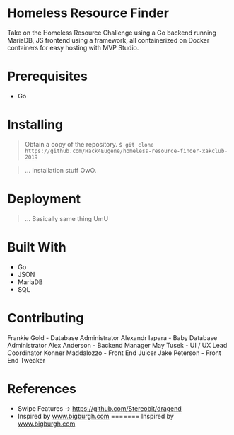 # Homeless Resource Finder
Take on the Homeless Resource Challenge using a Go backend running MariaDB, JS frontend using a framework, all containerized on Docker containers for easy hosting with MVP Studio.

# Prerequisites
- Go

# Installing
> Obtain a copy of the repository.
`$ git clone https://github.com/Hack4Eugene/homeless-resource-finder-xakclub-2019`

> ... Installation stuff OwO.

# Deployment
> ... Basically same thing UmU

# Built With
- Go
- JSON
- MariaDB
- SQL

# Contributing
Frankie Gold - Database Administrator
Alexandr Iapara - Baby Database Administrator
Alex Anderson - Backend Manager
May Tusek - UI / UX Lead Coordinator
Konner Maddalozzo - Front End Juicer
Jake Peterson - Front End Tweaker

# References 
- Swipe Features -> https://github.com/Stereobit/dragend
- Inspired by www.bigburgh.com
=======
Inspired by www.bigburgh.com
